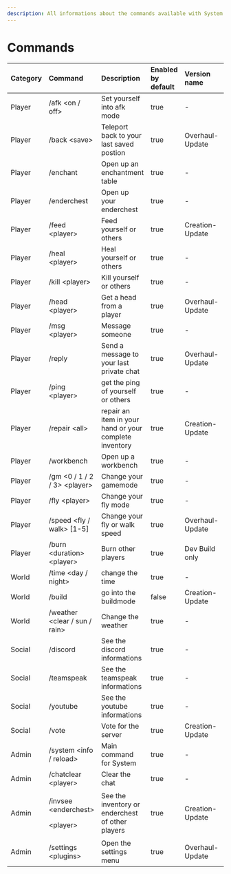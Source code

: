 ```yaml
---
description: All informations about the commands available with System
---
```


# Commands

<table>
  <thead>
    <tr>
      <th style="text-align:left">Category</th>
      <th style="text-align:left">Command</th>
      <th style="text-align:left">Description</th>
      <th style="text-align:left">Enabled by default</th>
      <th style="text-align:left">Version name</th>
      <th style="text-align:left">Version</th>
    </tr>
  </thead>
  <tbody>
    <tr>
      <td style="text-align:left">Player</td>
      <td style="text-align:left">/afk &lt;on / off&gt;</td>
      <td style="text-align:left">Set yourself into afk mode</td>
      <td style="text-align:left">true</td>
      <td style="text-align:left">-</td>
      <td style="text-align:left">2.6</td>
    </tr>
    <tr>
      <td style="text-align:left">Player</td>
      <td style="text-align:left">/back &lt;save&gt;</td>
      <td style="text-align:left">Teleport back to your last saved postion</td>
      <td style="text-align:left">true</td>
      <td style="text-align:left">Overhaul-Update</td>
      <td style="text-align:left">v.0.4.0</td>
    </tr>
    <tr>
      <td style="text-align:left">Player</td>
      <td style="text-align:left">/enchant</td>
      <td style="text-align:left">Open up an enchantment table</td>
      <td style="text-align:left">true</td>
      <td style="text-align:left">-</td>
      <td style="text-align:left">2.6.8.1b</td>
    </tr>
    <tr>
      <td style="text-align:left">Player</td>
      <td style="text-align:left">/enderchest</td>
      <td style="text-align:left">Open up your enderchest</td>
      <td style="text-align:left">true</td>
      <td style="text-align:left">-</td>
      <td style="text-align:left">2.6</td>
    </tr>
    <tr>
      <td style="text-align:left">Player</td>
      <td style="text-align:left">/feed &lt;player&gt;</td>
      <td style="text-align:left">Feed yourself or others</td>
      <td style="text-align:left">true</td>
      <td style="text-align:left">Creation-Update</td>
      <td style="text-align:left">v.0.3.2.1</td>
    </tr>
    <tr>
      <td style="text-align:left">Player</td>
      <td style="text-align:left">/heal &lt;player&gt;</td>
      <td style="text-align:left">Heal yourself or others</td>
      <td style="text-align:left">true</td>
      <td style="text-align:left">-</td>
      <td style="text-align:left">1.0</td>
    </tr>
    <tr>
      <td style="text-align:left">Player</td>
      <td style="text-align:left">/kill &lt;player&gt;</td>
      <td style="text-align:left">Kill yourself or others</td>
      <td style="text-align:left">true</td>
      <td style="text-align:left">-</td>
      <td style="text-align:left">1.8</td>
    </tr>
    <tr>
      <td style="text-align:left">Player</td>
      <td style="text-align:left">/head &lt;player&gt;</td>
      <td style="text-align:left">Get a head from a player</td>
      <td style="text-align:left">true</td>
      <td style="text-align:left">Overhaul-Update</td>
      <td style="text-align:left">v.0.4.0</td>
    </tr>
    <tr>
      <td style="text-align:left">Player</td>
      <td style="text-align:left">/msg &lt;player&gt;</td>
      <td style="text-align:left">Message someone</td>
      <td style="text-align:left">true</td>
      <td style="text-align:left">-</td>
      <td style="text-align:left">2.1.0a</td>
    </tr>
    <tr>
      <td style="text-align:left">Player</td>
      <td style="text-align:left">/reply</td>
      <td style="text-align:left">Send a message to your last private chat</td>
      <td style="text-align:left">true</td>
      <td style="text-align:left">Overhaul-Update</td>
      <td style="text-align:left">v.0.4.4</td>
    </tr>
    <tr>
      <td style="text-align:left">Player</td>
      <td style="text-align:left">/ping &lt;player&gt;</td>
      <td style="text-align:left">get the ping of yourself or others</td>
      <td style="text-align:left">true</td>
      <td style="text-align:left">-</td>
      <td style="text-align:left">2.5.0</td>
    </tr>
    <tr>
      <td style="text-align:left">Player</td>
      <td style="text-align:left">/repair &lt;all&gt;</td>
      <td style="text-align:left">repair an item in your hand or your complete inventory</td>
      <td style="text-align:left">true</td>
      <td style="text-align:left">Creation-Update</td>
      <td style="text-align:left">v.0.3.2</td>
    </tr>
    <tr>
      <td style="text-align:left">Player</td>
      <td style="text-align:left">/workbench</td>
      <td style="text-align:left">Open up a workbench</td>
      <td style="text-align:left">true</td>
      <td style="text-align:left">-</td>
      <td style="text-align:left">Unknown</td>
    </tr>
    <tr>
      <td style="text-align:left">Player</td>
      <td style="text-align:left">/gm &lt;0 / 1 / 2 / 3&gt; &lt;player&gt;</td>
      <td style="text-align:left">Change your gamemode</td>
      <td style="text-align:left">true</td>
      <td style="text-align:left">-</td>
      <td style="text-align:left">2.0.1b</td>
    </tr>
    <tr>
      <td style="text-align:left">Player</td>
      <td style="text-align:left">/fly &lt;player&gt;</td>
      <td style="text-align:left">Change your fly mode</td>
      <td style="text-align:left">true</td>
      <td style="text-align:left">-</td>
      <td style="text-align:left">1.9.1</td>
    </tr>
    <tr>
      <td style="text-align:left">Player</td>
      <td style="text-align:left">/speed &lt;fly / walk&gt; [1-5]</td>
      <td style="text-align:left">Change your fly or walk speed</td>
      <td style="text-align:left">true</td>
      <td style="text-align:left">Overhaul-Update</td>
      <td style="text-align:left">v.0.4.4</td>
    </tr>
    <tr>
      <td style="text-align:left">Player</td>
      <td style="text-align:left">/burn &lt;duration&gt; &lt;player&gt;</td>
      <td style="text-align:left">Burn other players</td>
      <td style="text-align:left">true</td>
      <td style="text-align:left">Dev Build only</td>
      <td style="text-align:left">v.0.4.5.4</td>
    </tr>
    <tr>
      <td style="text-align:left">World</td>
      <td style="text-align:left">/time &lt;day / night&gt;</td>
      <td style="text-align:left">change the time</td>
      <td style="text-align:left">true</td>
      <td style="text-align:left">-</td>
      <td style="text-align:left">1.9</td>
    </tr>
    <tr>
      <td style="text-align:left">World</td>
      <td style="text-align:left">/build</td>
      <td style="text-align:left">go into the buildmode</td>
      <td style="text-align:left">false</td>
      <td style="text-align:left">Creation-Update</td>
      <td style="text-align:left">v.0.3</td>
    </tr>
    <tr>
      <td style="text-align:left">World</td>
      <td style="text-align:left">/weather &lt;clear / sun / rain&gt;</td>
      <td style="text-align:left">Change the weather</td>
      <td style="text-align:left">true</td>
      <td style="text-align:left">-</td>
      <td style="text-align:left">2.7.9.4.t</td>
    </tr>
    <tr>
      <td style="text-align:left">Social</td>
      <td style="text-align:left">/discord</td>
      <td style="text-align:left">See the discord informations</td>
      <td style="text-align:left">true</td>
      <td style="text-align:left">-</td>
      <td style="text-align:left">2.6</td>
    </tr>
    <tr>
      <td style="text-align:left">Social</td>
      <td style="text-align:left">/teamspeak</td>
      <td style="text-align:left">See the teamspeak informations</td>
      <td style="text-align:left">true</td>
      <td style="text-align:left">-</td>
      <td style="text-align:left">2.6</td>
    </tr>
    <tr>
      <td style="text-align:left">Social</td>
      <td style="text-align:left">/youtube</td>
      <td style="text-align:left">See the youtube informations</td>
      <td style="text-align:left">true</td>
      <td style="text-align:left">-</td>
      <td style="text-align:left">2.6</td>
    </tr>
    <tr>
      <td style="text-align:left">Social</td>
      <td style="text-align:left">/vote</td>
      <td style="text-align:left">Vote for the server</td>
      <td style="text-align:left">true</td>
      <td style="text-align:left">Creation-Update</td>
      <td style="text-align:left">v.0.3</td>
    </tr>
    <tr>
      <td style="text-align:left">Admin</td>
      <td style="text-align:left">/system &lt;info / reload&gt;</td>
      <td style="text-align:left">Main command for System</td>
      <td style="text-align:left">true</td>
      <td style="text-align:left">-</td>
      <td style="text-align:left">1.0</td>
    </tr>
    <tr>
      <td style="text-align:left">Admin</td>
      <td style="text-align:left">/chatclear &lt;player&gt;</td>
      <td style="text-align:left">Clear the chat</td>
      <td style="text-align:left">true</td>
      <td style="text-align:left">-</td>
      <td style="text-align:left">2.1.0a</td>
    </tr>
    <tr>
      <td style="text-align:left">Admin</td>
      <td style="text-align:left">
        <p>/invsee &lt;enderchest&gt;</p>
        <p>&lt;player&gt;</p>
      </td>
      <td style="text-align:left">See the inventory or enderchest of other players</td>
      <td style="text-align:left">true</td>
      <td style="text-align:left">Creation-Update</td>
      <td style="text-align:left">v.0.3</td>
    </tr>
    <tr>
      <td style="text-align:left">Admin</td>
      <td style="text-align:left">/settings &lt;plugins&gt;</td>
      <td style="text-align:left">Open the settings menu</td>
      <td style="text-align:left">true</td>
      <td style="text-align:left">Overhaul-Update</td>
      <td style="text-align:left">v.0.4.1</td>
    </tr>
  </tbody>
</table>

